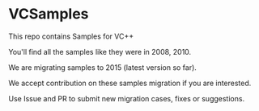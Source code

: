 # VCSamples
This repo contains Samples for VC++

You'll find all the samples like they were in 2008, 2010.

We are migrating samples to 2015 (latest version so far).

We accept contribution on these samples migration if you are interested.

Use Issue and PR to submit new migration cases, fixes or suggestions.

